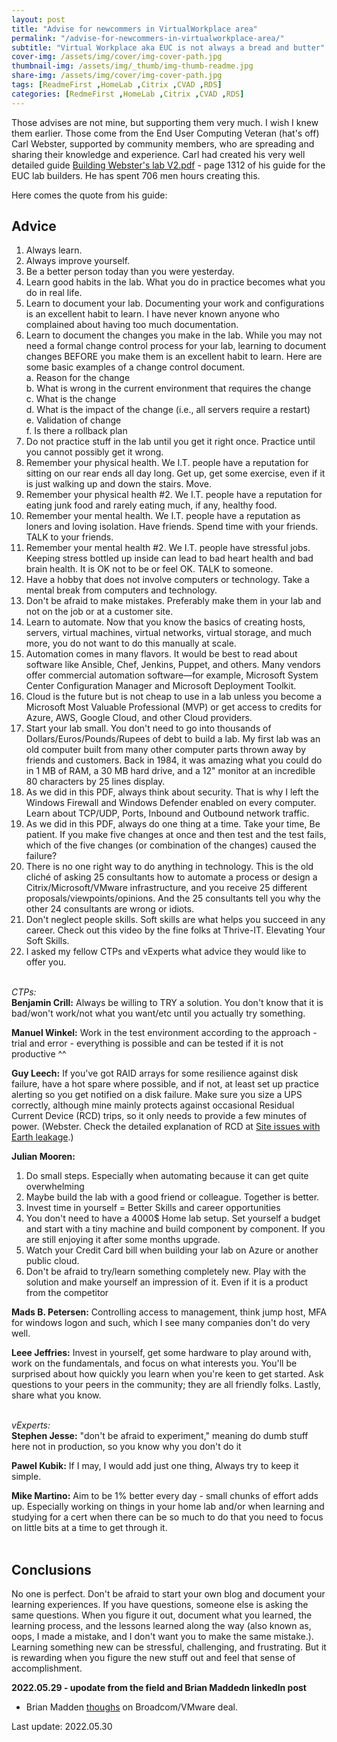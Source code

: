```yaml
---
layout: post
title: "Advise for newcommers in VirtualWorkplace area"
permalink: "/advise-for-newcommers-in-virtualworkplace-area/"
subtitle: "Virtual Workplace aka EUC is not always a bread and butter"
cover-img: /assets/img/cover/img-cover-path.jpg
thumbnail-img: /assets/img/_thumb/img-thumb-readme.jpg
share-img: /assets/img/cover/img-cover-path.jpg
tags: [ReadmeFirst ,HomeLab ,Citrix ,CVAD ,RDS]
categories: [RedmeFirst ,HomeLab ,Citrix ,CVAD ,RDS]
---
```

Those advises are not mine, but supporting them very much. I wish I knew them earlier. Those come from the End User Computing Veteran (hat's off) Carl Webster, supported by community members, who are spreading and sharing their knowledge and experience. Carl had created his very well detailed guide [Building Webster's lab V2.pdf](https://carlwebster.com/building-websters-lab-v2/) - page 1312 of his guide for the EUC lab builders. He has spent 706 men hours creating this.

Here comes the quote from his guide:

## Advice
1. Always learn.
2. Always improve yourself.
3. Be a better person today than you were yesterday.
4. Learn good habits in the lab. What you do in practice becomes what you do in real life.
5. Learn to document your lab. Documenting your work and configurations is an excellent habit to learn. I have never known anyone who complained about having too much documentation.
6. Learn to document the changes you make in the lab. While you may not need a formal change control process for your lab, learning to document changes BEFORE you make them is an excellent habit to learn. Here are some basic examples of a change control document.<br>
a. Reason for the change<br>
b. What is wrong in the current environment that requires the change<br>
c. What is the change<br>
d. What is the impact of the change (i.e., all servers require a restart)<br>
e. Validation of change<br>
f. Is there a rollback plan<br>
7. Do not practice stuff in the lab until you get it right once. Practice until you cannot possibly get it wrong.
8. Remember your physical health. We I.T. people have a reputation for sitting on our rear ends all day long. Get up, get some exercise, even if it is just walking up and down the stairs. Move.
9. Remember your physical health #2. We I.T. people have a reputation for eating junk food and rarely eating much, if any, healthy food.
10. Remember your mental health. We I.T. people have a reputation as loners and loving isolation. Have friends. Spend time with your friends. TALK to your friends.
11. Remember your mental health #2. We I.T. people have stressful jobs. Keeping stress bottled up inside can lead to bad heart health and bad brain health. It is OK not to be or feel OK. TALK to someone.
12. Have a hobby that does not involve computers or technology. Take a mental break from computers and technology.
13. Don't be afraid to make mistakes. Preferably make them in your lab and not on the job or at a customer site.
14. Learn to automate. Now that you know the basics of creating hosts, servers, virtual machines, virtual networks, virtual storage, and much more, you do not want to do this manually at scale.
15. Automation comes in many flavors. It would be best to read about software like Ansible, Chef, Jenkins, Puppet, and others. Many vendors offer commercial automation software—for example, Microsoft System Center Configuration Manager and Microsoft Deployment Toolkit.
16. Cloud is the future but is not cheap to use in a lab unless you become a Microsoft Most Valuable Professional (MVP) or get access to credits for Azure, AWS, Google Cloud, and other Cloud providers.
17. Start your lab small. You don't need to go into thousands of Dollars/Euros/Pounds/Rupees of debt to build a lab. My first lab was an old computer built from many other computer parts thrown away by friends and customers. Back in 1984, it was amazing what you could do in 1 MB of RAM, a 30 MB hard drive, and a 12" monitor at an incredible 80 characters by 25 lines display.
18. As we did in this PDF, always think about security. That is why I left the Windows Firewall and Windows Defender enabled on every computer. Learn about TCP/UDP, Ports, Inbound and Outbound network traffic.
19. As we did in this PDF, always do one thing at a time. Take your time, Be patient. If you make five changes at once and then test and the test fails, which of the five changes (or combination of the changes) caused the failure?
20. There is no one right way to do anything in technology. This is the old cliché of asking 25 consultants how to automate a process or design a Citrix/Microsoft/VMware infrastructure, and you receive 25 different proposals/viewpoints/opinions. And the 25 consultants tell you why the other 24 consultants are wrong or idiots.
21. Don't neglect people skills. Soft skills are what helps you succeed in any career. Check out this video by the fine folks at Thrive-IT. Elevating Your Soft Skills.
22. I asked my fellow CTPs and vExperts what advice they would like to offer you.<br><br>

*CTPs:*<br>
**Benjamin Crill:**
Always be willing to TRY a solution. You don't know that it is bad/won't work/not what you want/etc until you actually try something.

**Manuel Winkel:**
Work in the test environment according to the approach - trial and error - everything is possible and can be tested if it is not productive ^^

**Guy Leech:**
If you've got RAID arrays for some resilience against disk failure, have a hot spare where possible, and if not, at least set up practice alerting so you get notified on a disk failure. Make sure you size a UPS correctly, although mine mainly protects against occasional Residual Current Device (RCD) trips, so it only needs to provide a few minutes of power. (Webster. Check the detailed explanation of RCD at [Site issues with Earth leakage](https://www.apc.com/us/en/faqs/FA156793/).)

**Julian Mooren:**
1. Do small steps. Especially when automating because it can get quite overwhelming
2. Maybe build the lab with a good friend or colleague. Together is better.
3. Invest time in yourself = Better Skills and career opportunities
4. You don't need to have a 4000$ Home lab setup. Set yourself a budget and start with a tiny machine and build component by component. If you are still enjoying it after some months upgrade.
5. Watch your Credit Card bill when building your lab on Azure or another public cloud.
6. Don't be afraid to try/learn something completely new. Play with the solution and make yourself an impression of it. Even if it is a product from the competitor

**Mads B. Petersen:**
Controlling access to management, think jump host, MFA for windows logon and such, which I see many companies don't do very well.

**Leee Jeffries:**
Invest in yourself, get some hardware to play around with, work on the fundamentals, and focus on what interests you. You'll be surprised about how quickly you learn when you're keen to get started. Ask questions to your peers in the community; they are all friendly folks. Lastly, share what you know.<br><br>

*vExperts:*<br>
**Stephen Jesse:**
"don't be afraid to experiment," meaning do dumb stuff here not in production, so you know why you don't do it

**Pawel Kubik:**
If I may, I would add just one thing, Always try to keep it simple.

**Mike Martino:**
Aim to be 1% better every day - small chunks of effort adds up. Especially working on things in your home lab and/or when learning and studying for a cert when there can be so much to do that you need to focus on little bits at a time to get through it.<br><br>

## Conclusions
No one is perfect.
Don't be afraid to start your own blog and document your learning experiences. If you have questions, someone else is asking the same questions. When you figure it out, document what you learned, the learning process, and the lessons learned along the way (also known as, oops, I made a mistake, and I
don't want you to make the same mistake.).
Learning something new can be stressful, challenging, and frustrating. But it is rewarding when you figure the new stuff out and feel that sense of accomplishment.

**2022.05.29 - upodate from the field and Brian Maddedn linkedIn post**
+ Brian Madden [thoughs](https://www.linkedin.com/pulse/brian-maddens-brutal-unfiltered-thoughts-broadcom-vmware-brian-madden/) on Broadcom/VMware deal.

Last update: 2022.05.30
